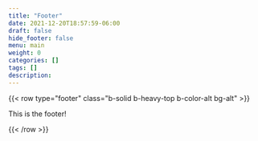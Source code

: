 ```yaml
---
title: "Footer"
date: 2021-12-20T18:57:59-06:00
draft: false
hide_footer: false
menu: main
weight: 0
categories: []
tags: []
description: 
---
```

{{< row type="footer" class="b-solid b-heavy-top b-color-alt bg-alt" >}}

This is the footer!

{{< /row >}}